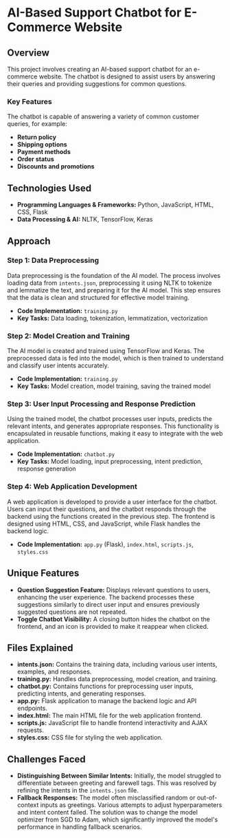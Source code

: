 # AI-Based Support Chatbot for E-Commerce Website

## Overview
This project involves creating an AI-based support chatbot for an e-commerce website. The chatbot is designed to assist users by answering their queries and providing suggestions for common questions.

### Key Features
The chatbot is capable of answering a variety of common customer queries, for example:

- **Return policy**
- **Shipping options**
- **Payment methods**
- **Order status**
- **Discounts and promotions**

## Technologies Used

- **Programming Languages & Frameworks:** Python, JavaScript, HTML, CSS, Flask
- **Data Processing & AI:** NLTK, TensorFlow, Keras

## Approach

### Step 1: Data Preprocessing
Data preprocessing is the foundation of the AI model. The process involves loading data from `intents.json`, preprocessing it using NLTK to tokenize and lemmatize the text, and preparing it for the AI model. This step ensures that the data is clean and structured for effective model training.

- **Code Implementation:** `training.py`
- **Key Tasks:** Data loading, tokenization, lemmatization, vectorization

### Step 2: Model Creation and Training
The AI model is created and trained using TensorFlow and Keras. The preprocessed data is fed into the model, which is then trained to understand and classify user intents accurately.

- **Code Implementation:** `training.py`
- **Key Tasks:** Model creation, model training, saving the trained model

### Step 3: User Input Processing and Response Prediction
Using the trained model, the chatbot processes user inputs, predicts the relevant intents, and generates appropriate responses. This functionality is encapsulated in reusable functions, making it easy to integrate with the web application.

- **Code Implementation:** `chatbot.py`
- **Key Tasks:** Model loading, input preprocessing, intent prediction, response generation

### Step 4: Web Application Development
A web application is developed to provide a user interface for the chatbot. Users can input their questions, and the chatbot responds through the backend using the functions created in the previous step. The frontend is designed using HTML, CSS, and JavaScript, while Flask handles the backend logic.

- **Code Implementation:** `app.py` (Flask), `index.html`, `scripts.js`, `styles.css`

## Unique Features

- **Question Suggestion Feature:** Displays relevant questions to users, enhancing the user experience. The backend processes these suggestions similarly to direct user input and ensures previously suggested questions are not repeated.
- **Toggle Chatbot Visibility:** A closing button hides the chatbot on the frontend, and an icon is provided to make it reappear when clicked.

## Files Explained

- **intents.json:** Contains the training data, including various user intents, examples, and responses.
- **training.py:** Handles data preprocessing, model creation, and training.
- **chatbot.py:** Contains functions for preprocessing user inputs, predicting intents, and generating responses.
- **app.py:** Flask application to manage the backend logic and API endpoints.
- **index.html:** The main HTML file for the web application frontend.
- **scripts.js:** JavaScript file to handle frontend interactivity and AJAX requests.
- **styles.css:** CSS file for styling the web application.

## Challenges Faced

- **Distinguishing Between Similar Intents:** Initially, the model struggled to differentiate between greeting and farewell tags. This was resolved by refining the intents in the `intents.json` file.
- **Fallback Responses:** The model often misclassified random or out-of-context inputs as greetings. Various attempts to adjust hyperparameters and intent content failed. The solution was to change the model optimizer from SGD to Adam, which significantly improved the model's performance in handling fallback scenarios.
